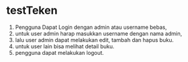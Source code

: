 # testTeken

1. Pengguna Dapat Login dengan admin atau username bebas,
2. untuk user admin harap masukkan username dengan nama admin,
3. lalu user admin dapat melakukan edit, tambah dan hapus buku.
4. untuk user lain bisa melihat detail buku.
5. pengguna dapat melakukan logout.
